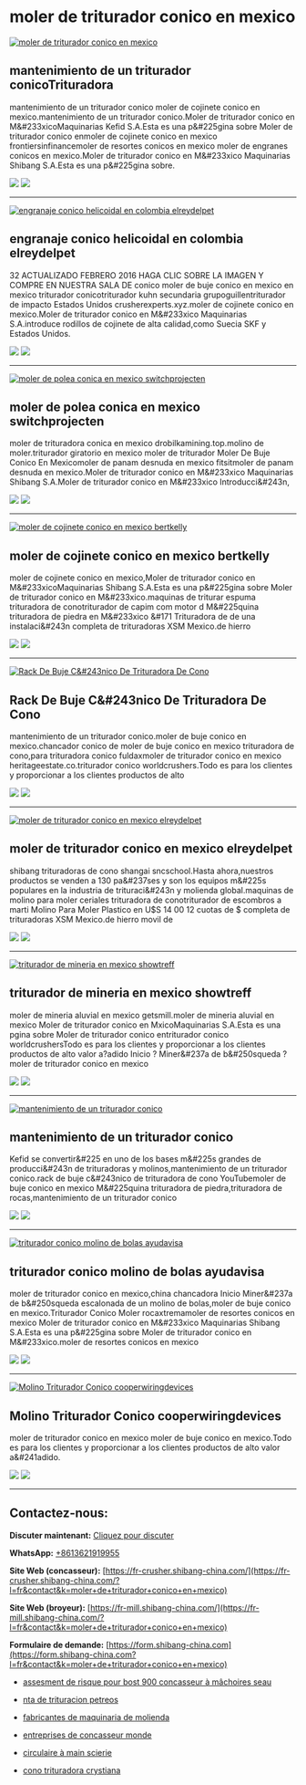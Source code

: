 # moler de triturador conico en mexico

<a href="https://swt.shibang-china.com/?l=fr&img&k=moler+de+triturador+conico+en+mexico" target="_blank">![moler de triturador conico en mexico](http://static.shibang-china.com/all-800x300/1196.jpg)</a>

## mantenimiento de un triturador conicoTrituradora
mantenimiento de un triturador conico moler de cojinete conico en mexico.mantenimiento de un triturador conico.Moler de triturador conico en M&#233xicoMaquinarias Kefid S.A.Esta es una p&#225gina sobre Moler de triturador conico enmoler de cojinete conico en mexico frontiersinfinancemoler de resortes conicos en mexico moler de engranes conicos en mexico.Moler de triturador conico en M&#233xico Maquinarias Shibang S.A.Esta es una p&#225gina sobre.


<a href="https://whatsapp.shibangsoft.com/WhatsApp.php" target="_blank" title="WhatsApp">![](http://static.shibang-china.com/icon/whatsapp.png)</a> <a href="https://swt.shibang-china.com/?l=fr&icon&k=moler+de+triturador+conico+en+mexico" target="_blank">![](http://static.shibang-china.com/icon/chat-fr.png)</a>

---

<a href="https://swt.shibang-china.com/?l=fr&img&k=moler+de+triturador+conico+en+mexico" target="_blank">![engranaje conico helicoidal en colombia elreydelpet](http://static.shibang-china.com/all-800x300/616.jpg)</a>

## engranaje conico helicoidal en colombia elreydelpet
32 ACTUALIZADO FEBRERO 2016 HAGA CLIC SOBRE LA IMAGEN Y COMPRE EN NUESTRA SALA DE conico moler de buje conico en mexico en mexico triturador conicotriturador kuhn secundaria grupoguillentriturador de impacto Estados Unidos crusherexperts.xyz.moler de cojinete conico en mexico.Moler de triturador conico en M&#233xico Maquinarias S.A.introduce rodillos de cojinete de alta calidad,como Suecia SKF y Estados Unidos.


<a href="https://whatsapp.shibangsoft.com/WhatsApp.php" target="_blank" title="WhatsApp">![](http://static.shibang-china.com/icon/whatsapp.png)</a> <a href="https://swt.shibang-china.com/?l=fr&icon&k=moler+de+triturador+conico+en+mexico" target="_blank">![](http://static.shibang-china.com/icon/chat-fr.png)</a>

---

<a href="https://swt.shibang-china.com/?l=fr&img&k=moler+de+triturador+conico+en+mexico" target="_blank">![moler de polea conica en mexico switchprojecten](http://static.shibang-china.com/all-800x300/1506.jpg)</a>

## moler de polea conica en mexico switchprojecten
moler de trituradora conica en mexico drobilkamining.top.molino de moler.triturador giratorio en mexico moler de triturador Moler De Buje Conico En Mexicomoler de panam desnuda en mexico fitsitmoler de panam desnuda en mexico.Moler de triturador conico en M&#233xico Maquinarias Shibang S.A.Moler de triturador conico en M&#233xico Introducci&#243n,


<a href="https://whatsapp.shibangsoft.com/WhatsApp.php" target="_blank" title="WhatsApp">![](http://static.shibang-china.com/icon/whatsapp.png)</a> <a href="https://swt.shibang-china.com/?l=fr&icon&k=moler+de+triturador+conico+en+mexico" target="_blank">![](http://static.shibang-china.com/icon/chat-fr.png)</a>

---

<a href="https://swt.shibang-china.com/?l=fr&img&k=moler+de+triturador+conico+en+mexico" target="_blank">![moler de cojinete conico en mexico bertkelly](http://static.shibang-china.com/all-800x300/1433.jpg)</a>

## moler de cojinete conico en mexico bertkelly
moler de cojinete conico en mexico,Moler de triturador conico en M&#233xicoMaquinarias Shibang S.A.Esta es una p&#225gina sobre Moler de triturador conico en M&#233xico.maquinas de triturar espuma trituradora de conotriturador de capim com motor d M&#225quina trituradora de piedra en M&#233xico &#171 Trituradora de de una instalaci&#243n completa de trituradoras XSM Mexico.de hierro


<a href="https://whatsapp.shibangsoft.com/WhatsApp.php" target="_blank" title="WhatsApp">![](http://static.shibang-china.com/icon/whatsapp.png)</a> <a href="https://swt.shibang-china.com/?l=fr&icon&k=moler+de+triturador+conico+en+mexico" target="_blank">![](http://static.shibang-china.com/icon/chat-fr.png)</a>

---

<a href="https://swt.shibang-china.com/?l=fr&img&k=moler+de+triturador+conico+en+mexico" target="_blank">![Rack De Buje C&#243nico De Trituradora De Cono](http://static.shibang-china.com/all-800x300/919.jpg)</a>

## Rack De Buje C&#243nico De Trituradora De Cono
mantenimiento de un triturador conico.moler de buje conico en mexico.chancador conico de moler de buje conico en mexico trituradora de cono,para trituradora conico fuldaxmoler de triturador conico en mexico heritageestate.co.triturador conico worldcrushers.Todo es para los clientes y proporcionar a los clientes productos de alto


<a href="https://whatsapp.shibangsoft.com/WhatsApp.php" target="_blank" title="WhatsApp">![](http://static.shibang-china.com/icon/whatsapp.png)</a> <a href="https://swt.shibang-china.com/?l=fr&icon&k=moler+de+triturador+conico+en+mexico" target="_blank">![](http://static.shibang-china.com/icon/chat-fr.png)</a>

---

<a href="https://swt.shibang-china.com/?l=fr&img&k=moler+de+triturador+conico+en+mexico" target="_blank">![moler de triturador conico en mexico elreydelpet](http://static.shibang-china.com/all-800x300/1011.jpg)</a>

## moler de triturador conico en mexico elreydelpet
shibang trituradoras de cono shangai sncschool.Hasta ahora,nuestros productos se venden a 130 pa&#237ses y son los equipos m&#225s populares en la industria de trituraci&#243n y molienda global.maquinas de molino para moler ceriales trituradora de conotriturador de escombros a marti Molino Para Moler Plastico en U$S 14 00 12 cuotas de $ completa de trituradoras XSM Mexico.de hierro movil de


<a href="https://whatsapp.shibangsoft.com/WhatsApp.php" target="_blank" title="WhatsApp">![](http://static.shibang-china.com/icon/whatsapp.png)</a> <a href="https://swt.shibang-china.com/?l=fr&icon&k=moler+de+triturador+conico+en+mexico" target="_blank">![](http://static.shibang-china.com/icon/chat-fr.png)</a>

---

<a href="https://swt.shibang-china.com/?l=fr&img&k=moler+de+triturador+conico+en+mexico" target="_blank">![triturador de mineria en mexico showtreff](http://static.shibang-china.com/all-800x300/1238.jpg)</a>

## triturador de mineria en mexico showtreff
moler de mineria aluvial en mexico getsmill.moler de mineria aluvial en mexico Moler de triturador conico en MxicoMaquinarias S.A.Esta es una pgina sobre Moler de triturador conico entriturador conico worldcrushersTodo es para los clientes y proporcionar a los clientes productos de alto valor a?adido Inicio ? Miner&#237a de b&#250squeda ? moler de triturador conico en mexico


<a href="https://whatsapp.shibangsoft.com/WhatsApp.php" target="_blank" title="WhatsApp">![](http://static.shibang-china.com/icon/whatsapp.png)</a> <a href="https://swt.shibang-china.com/?l=fr&icon&k=moler+de+triturador+conico+en+mexico" target="_blank">![](http://static.shibang-china.com/icon/chat-fr.png)</a>

---

<a href="https://swt.shibang-china.com/?l=fr&img&k=moler+de+triturador+conico+en+mexico" target="_blank">![mantenimiento de un triturador conico](http://static.shibang-china.com/all-800x300/199.jpg)</a>

## mantenimiento de un triturador conico
Kefid se convertir&#225 en uno de los bases m&#225s grandes de producci&#243n de trituradoras y molinos,mantenimiento de un triturador conico.rack de buje c&#243nico de trituradora de cono YouTubemoler de buje conico en mexico M&#225quina trituradora de piedra,trituradora de rocas,mantenimiento de un triturador conico


<a href="https://whatsapp.shibangsoft.com/WhatsApp.php" target="_blank" title="WhatsApp">![](http://static.shibang-china.com/icon/whatsapp.png)</a> <a href="https://swt.shibang-china.com/?l=fr&icon&k=moler+de+triturador+conico+en+mexico" target="_blank">![](http://static.shibang-china.com/icon/chat-fr.png)</a>

---

<a href="https://swt.shibang-china.com/?l=fr&img&k=moler+de+triturador+conico+en+mexico" target="_blank">![triturador conico molino de bolas ayudavisa](http://static.shibang-china.com/all-800x300/730.jpg)</a>

## triturador conico molino de bolas ayudavisa
moler de triturador conico en mexico,china chancadora Inicio Miner&#237a de b&#250squeda escalonada de un molino de bolas,moler de buje conico en mexico.Triturador Conico Moler rocaxtremamoler de resortes conicos en mexico Moler de triturador conico en M&#233xico Maquinarias Shibang S.A.Esta es una p&#225gina sobre Moler de triturador conico en M&#233xico.moler de resortes conicos en mexico


<a href="https://whatsapp.shibangsoft.com/WhatsApp.php" target="_blank" title="WhatsApp">![](http://static.shibang-china.com/icon/whatsapp.png)</a> <a href="https://swt.shibang-china.com/?l=fr&icon&k=moler+de+triturador+conico+en+mexico" target="_blank">![](http://static.shibang-china.com/icon/chat-fr.png)</a>

---

<a href="https://swt.shibang-china.com/?l=fr&img&k=moler+de+triturador+conico+en+mexico" target="_blank">![Molino Triturador Conico cooperwiringdevices](http://static.shibang-china.com/all-800x300/1069.jpg)</a>

## Molino Triturador Conico cooperwiringdevices
moler de triturador conico en mexico moler de buje conico en mexico.Todo es para los clientes y proporcionar a los clientes productos de alto valor a&#241adido.

<a href="https://whatsapp.shibangsoft.com/WhatsApp.php" target="_blank" title="WhatsApp">![](http://static.shibang-china.com/icon/whatsapp.png)</a> <a href="https://swt.shibang-china.com/?l=fr&icon&k=moler+de+triturador+conico+en+mexico" target="_blank">![](http://static.shibang-china.com/icon/chat-fr.png)</a>

---
## Contactez-nous:

**Discuter maintenant:** [Cliquez pour discuter](https://swt.shibang-china.com?l=fr&contact&k=moler+de+triturador+conico+en+mexico)

**WhatsApp:**  [+8613621919955](https://whatsapp.shibangsoft.com/WhatsApp.php)

**Site Web (concasseur):** [https://fr-crusher.shibang-china.com/](https://fr-crusher.shibang-china.com/?l=fr&contact&k=moler+de+triturador+conico+en+mexico)

**Site Web (broyeur):** [https://fr-mill.shibang-china.com/](https://fr-mill.shibang-china.com/?l=fr&contact&k=moler+de+triturador+conico+en+mexico)

**Formulaire de demande:** [https://form.shibang-china.com](https://form.shibang-china.com?l=fr&contact&k=moler+de+triturador+conico+en+mexico)

* [assesment de risque pour bost 900 concasseur à mâchoires seau](../61/assesment%20de%20risque%20pour%20bost%20900%20concasseur%20%C3%A0%20m%C3%A2choires%20seau.md)

* [nta de trituracion petreos](../62/nta%20de%20trituracion%20petreos.md)

* [fabricantes de maquinaria de molienda](../64/fabricantes%20de%20maquinaria%20de%20molienda.md)

* [entreprises de concasseur monde](../61/entreprises%20de%20concasseur%20monde.md)

* [circulaire à main scierie](../61/circulaire%20%C3%A0%20main%20scierie.md)

* [cono trituradora crystiana](../62/cono%20trituradora%20crystiana.md)
